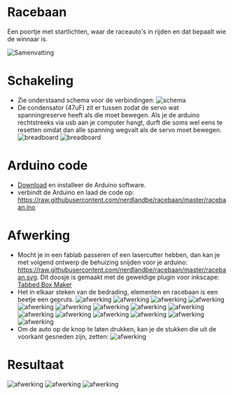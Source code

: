 Racebaan
==================

Een poortje met startlichten, waar de raceauto's in rijden en dat bepaalt wie de winnaar is.

![Samenvatting](https://raw.githubusercontent.com/nerdlandbe/racebaan/master/howto/samenvatting.jpg)

# Schakeling
- Zie onderstaand schema voor de verbindingen:
![schema](https://raw.githubusercontent.com/nerdlandbe/racebaan/master/howto/schema.png)
- De condensator (47uF) zit er tussen zodat de servo wat spanningreserve heeft als die moet bewegen. Als je de arduino rechtstreeks via usb aan je computer hangt, durft die soms wel eens te resetten omdat dan alle spanning wegvalt als de servo moet bewegen.
![breadboard](https://raw.githubusercontent.com/nerdlandbe/racebaan/master/footage/breadboard.jpg)
![breadboard](https://raw.githubusercontent.com/nerdlandbe/racebaan/master/footage/breadboard_met_arduino.jpg)

# Arduino code
- [Download](http://arduino.cc/en/Main/Software) en installeer de Arduino software. 
- verbindt de Arduino en laad de code op: https://raw.githubusercontent.com/nerdlandbe/racebaan/master/racebaan.ino

# Afwerking
- Mocht je in een fablab passeren of een lasercutter hebben, dan kan je met volgend ontwerp de behuizing snijden voor je arduino: https://raw.githubusercontent.com/nerdlandbe/racebaan/master/racebaan.svg. Dit doosje is gemaakt met de geweldige plugin voor inkscape: [Tabbed Box Maker](http://www.keppel.demon.co.uk/111000/111000.html)
- Het in elkaar steken van de bedrading, elementen en racebaan is een beetje een gepruts.
![afwerking](https://raw.githubusercontent.com/nerdlandbe/racebaan/master/footage/stap01.jpg)
![afwerking](https://raw.githubusercontent.com/nerdlandbe/racebaan/master/footage/stap02.jpg)
![afwerking](https://raw.githubusercontent.com/nerdlandbe/racebaan/master/footage/stap03.jpg)
![afwerking](https://raw.githubusercontent.com/nerdlandbe/racebaan/master/footage/stap04.jpg)
![afwerking](https://raw.githubusercontent.com/nerdlandbe/racebaan/master/footage/stap05.jpg)
![afwerking](https://raw.githubusercontent.com/nerdlandbe/racebaan/master/footage/stap06.jpg)
![afwerking](https://raw.githubusercontent.com/nerdlandbe/racebaan/master/footage/stap07.jpg)
![afwerking](https://raw.githubusercontent.com/nerdlandbe/racebaan/master/footage/stap08.jpg)
![afwerking](https://raw.githubusercontent.com/nerdlandbe/racebaan/master/footage/stap08.jpg)
![afwerking](https://raw.githubusercontent.com/nerdlandbe/racebaan/master/footage/stap10.jpg)
![afwerking](https://raw.githubusercontent.com/nerdlandbe/racebaan/master/footage/stap11.jpg)
![afwerking](https://raw.githubusercontent.com/nerdlandbe/racebaan/master/footage/stap12.jpg)
![afwerking](https://raw.githubusercontent.com/nerdlandbe/racebaan/master/footage/stap13.jpg)
![afwerking](https://raw.githubusercontent.com/nerdlandbe/racebaan/master/footage/stap14.jpg)
![afwerking](https://raw.githubusercontent.com/nerdlandbe/racebaan/master/footage/stap15.jpg)
- Om de auto op de knop te laten drukken, kan je de stukken die uit de voorkant gesneden zijn, zetten:
![afwerking](https://raw.githubusercontent.com/nerdlandbe/racebaan/master/footage/stap16.jpg)

# Resultaat
![afwerking](https://raw.githubusercontent.com/nerdlandbe/racebaan/master/footage/resultaat01.jpg)
![afwerking](https://raw.githubusercontent.com/nerdlandbe/racebaan/master/footage/resultaat02.jpg)
![afwerking](https://raw.githubusercontent.com/nerdlandbe/racebaan/master/footage/resultaat03.jpg)
